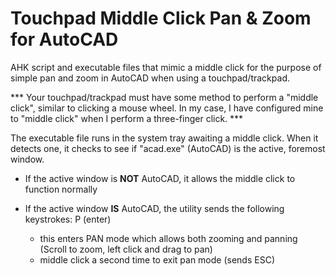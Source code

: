 # Touchpad Middle Click Pan & Zoom for AutoCAD
AHK script and executable files that mimic a middle click for the purpose of simple pan and zoom in AutoCAD when using a touchpad/trackpad.

*** Your touchpad/trackpad must have some method to perform a "middle click", similar to clicking a mouse wheel. In my case, I have configured mine to "middle click" when I perform a three-finger click. ***

The executable file runs in the system tray awaiting a middle click. When it detects one, it checks to see if "acad.exe" (AutoCAD) is the active, foremost window.

- If the active window is <b>NOT</b> AutoCAD, it allows the middle click to function normally

- If the active window <b>IS</b> AutoCAD, the utility sends the following keystrokes: P (enter)
  - this enters PAN mode which allows both zooming and panning (Scroll to zoom, left click and drag to pan)
  - middle click a second time to exit pan mode (sends ESC)

